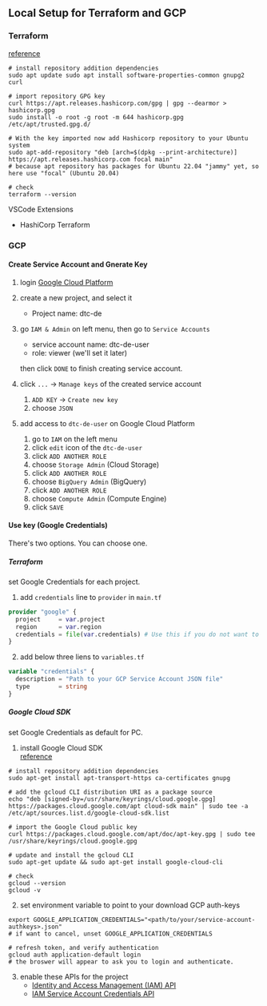 ## Local Setup for Terraform and GCP

### Terraform

[reference](https://computingforgeeks.com/how-to-install-terraform-on-ubuntu/)
```shell
# install repository addition dependencies
sudo apt update sudo apt install software-properties-common gnupg2 curl

# import repository GPG key
curl https://apt.releases.hashicorp.com/gpg | gpg --dearmor > hashicorp.gpg
sudo install -o root -g root -m 644 hashicorp.gpg /etc/apt/trusted.gpg.d/

# With the key imported now add Hashicorp repository to your Ubuntu system
sudo apt-add-repository "deb [arch=$(dpkg --print-architecture)] https://apt.releases.hashicorp.com focal main"
# because apt repository has packages for Ubuntu 22.04 "jammy" yet, so here use "focal" (Ubuntu 20.04)

# check
terraform --version
```

VSCode Extensions
- HashiCorp Terraform

### GCP

#### Create Service Account and Gnerate Key

1. login [Google Cloud Platform](https://cloud.google.com/)
2. create a new project, and select it
    - Project name: dtc-de
3. go `IAM & Admin` on left menu, then go to `Service Accounts`
    - service account name: dtc-de-user
    - role: viewer (we'll set it later)<br>
   
   then click `DONE` to finish creating service account.

4. click `...` -> `Manage keys` of the created service account
	1) `ADD KEY` -> `Create new key`
	2) choose `JSON` 

5. add access to `dtc-de-user` on Google Cloud Platform
   1) go to `IAM` on the left menu
   2) click `edit` icon of the `dtc-de-user`
   3) click `ADD ANOTHER ROLE`
   4) choose `Storage Admin` (Cloud Storage)
   5) click `ADD ANOTHER ROLE`
   6) choose `BigQuery Admin` (BigQuery)
   7) click `ADD ANOTHER ROLE`
   8) choose `Compute Admin` (Compute Engine)
   9) click `SAVE`

#### Use key (Google Credentials)

There's two options. You can choose one.

##### Terraform
set Google Credentials for each project.

1. add `credentials` line to `provider` in `main.tf`
```tf
provider "google" {
  project     = var.project
  region      = var.region
  credentials = file(var.credentials) # Use this if you do not want to set env-var GOOGLE_APPLICATION_CREDENTIALS
}
```

2. add below three liens to `variables.tf`
```tf
variable "credentials" {
  description = "Path to your GCP Service Account JSON file"
  type        = string
}
```

##### Google Cloud SDK
set Google Credentials as default for PC.

1. install Google Cloud SDK  
[reference](https://cloud.google.com/sdk/docs/install#deb)
```shell
# install repository addition dependencies
sudo apt-get install apt-transport-https ca-certificates gnupg

# add the gcloud CLI distribution URI as a package source
echo "deb [signed-by=/usr/share/keyrings/cloud.google.gpg] https://packages.cloud.google.com/apt cloud-sdk main" | sudo tee -a /etc/apt/sources.list.d/google-cloud-sdk.list

# import the Google Cloud public key
curl https://packages.cloud.google.com/apt/doc/apt-key.gpg | sudo tee /usr/share/keyrings/cloud.google.gpg

# update and install the gcloud CLI
sudo apt-get update && sudo apt-get install google-cloud-cli

# check
gcloud --version
gcloud -v
```
2. set environment variable to point to your download GCP auth-keys
```shell
export GOOGLE_APPLICATION_CREDENTIALS="<path/to/your/service-account-authkeys>.json"
# if want to cancel, unset GOOGLE_APPLICATION_CREDENTIALS

# refresh token, and verify authentication
gcloud auth application-default login
# the broswer will appear to ask you to login and authenticate.
```

3. enable these APIs for the project
   - [Identity and Access Management (IAM) API](https://console.cloud.google.com/apis/library/iam.googleapis.com)
   - [IAM Service Account Credentials API](https://console.cloud.google.com/apis/library/iamcredentials.googleapis.com)



